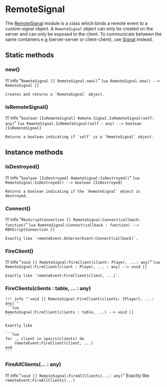 # RemoteSignal

The [RemoteSignal](https://github.com/angrybino/Comet/blob/master/src/Util/Remote/RemoteSignal.lua) module is a class which binds a remote event to a custom signal object. A `RemoteSignal` object can only be created on the server and can only be exposed to the client. To communicate between the same containers e.g (server-server or client-client), use [Signal]() instead.

## Static methods

### new()
!!! info "`RemoteSignal [] RemoteSignal.new()`"
	```lua
	RemoteSignal.new() --> RemoteSignal []
	```
	
	Creates and returns a `RemoteSignal` object.

### IsRemoteSignal()
!!! info "`boolean [IsRemoteSignal] Remote.Signal.IsRemoteSignal(self: any)`"
	```lua
	RemoteSignal.IsRemoteSignal(self : any) --> boolean [IsRemoteSignal]
	```
	
	Returns a boolean indicating if `self` is a `RemoteSignal` object.

## Instance methods

### IsDestroyed()
!!! info "`boolean [IsDestroyed] RemoteSignal:IsDestroyed()`"
	```lua
	RemoteSignal:IsDestroyed() --> boolean [IsDestroyed]
	```
	
	Returns a boolean indicating if the `RemoteSignal` object is destroyed.

### Connect()
!!! info "`RbxScriptConnection [] RemoteSignal:Connect(callback: function)`"
	```lua
	RemoteSignal:Connect(callback : function) --> RBXScriptConnection []
	```
	
	Exactly like `remoteEvent.OnServerEvent:Connect(callback)`.

### FireClient()
!!! info "`void [] RemoteSignal:FireClient(client: Player, ...: any)`"
	```lua
	RemoteSignal:FireClient(client : Player, ... : any) --> void []
	```
	
	Exactly like `remoteEvent:FireClient(client, ...)`.

### FireClients(clients : table, ... : any)
	!!! info "`void [] RemoteSignal:FireClient(clients: {Player}, ...: any)`"
	```lua
	RemoteSignal:FireClient(clients : table, ...) --> void []
	```
	
	Exactly like 
	
	```lua
	for _, client in ipairs(clients) do
		remoteEvent:FireClient(client, ...)
	end
	```

### FireAllClients(... : any)
!!! info "`void [] RemoteSignal:FireAllClients(...: any)`"
	Exactly like `remoteEvent:FireAllClients(...)`